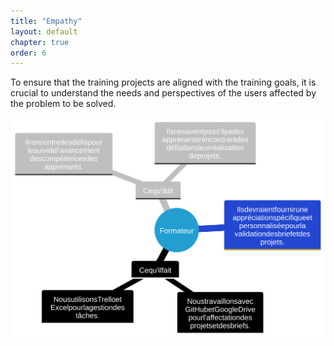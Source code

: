 ```yaml
---
title: "Empathy"
layout: default
chapter: true
order: 6
---
```


<a id="Empathy"></a>
To ensure that the training projects are aligned with the training goals, it is crucial to understand the needs and perspectives of the users affected by the problem to be solved.

![empathy_card_pkg_validations](./assets/empathy_card_pkg_validations.svg)
